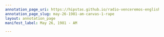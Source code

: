 ```yaml
---
annotation_page_uri: https://hipstas.github.io/radio-venceremos-english/annotations/may-26-1981-am-canvas-1-rape.json
annotation_page_slug: may-26-1981-am-canvas-1-rape
layout: annotation_page
manifest_label: May 26, 1981 - AM

---
```

